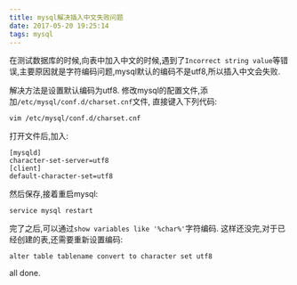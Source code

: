 ```yaml
---
title: mysql解决插入中文失败问题
date: 2017-05-20 19:25:14
tags: mysql
---
```


在测试数据库的时候,向表中加入中文的时候,遇到了`Incorrect string value`等错误,主要原因就是字符编码问题,mysql默认的编码不是utf8,所以插入中文会失败.

<!--more-->

解决方法是设置默认编码为utf8.
修改mysql的配置文件,添加`/etc/mysql/conf.d/charset.cnf`文件,
直接键入下列代码:
```
vim /etc/mysql/conf.d/charset.cnf
```
打开文件后,加入:
```
[mysqld]
character-set-server=utf8
[client]
default-character-set=utf8
```
然后保存,接着重启mysql:
```
service mysql restart
```
完了之后,可以通过`show variables like '%char%'`字符编码.
这样还没完,对于已经创建的表,还需要重新设置编码:
```
alter table tablename convert to character set utf8
```

all done.
